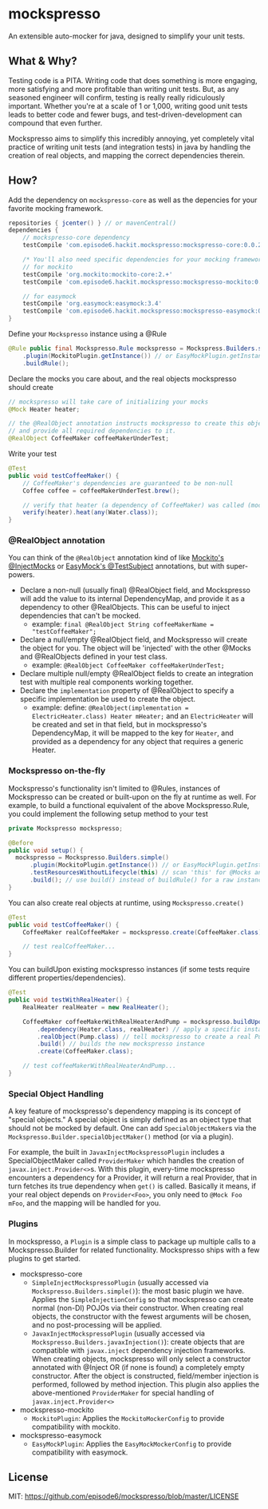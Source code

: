 # mockspresso
An extensible auto-mocker for java, designed to simplify your unit tests.

## What & Why?
Testing code is a PITA. Writing code that does something is more engaging, more satisfying and more profitable than writing unit tests. But, as any seasoned engineer will confirm, testing is really really ridiculously important. Whether you're at a scale of 1 or 1,000, writing good unit tests leads to better code and fewer bugs, and test-driven-development can compound that even further.

Mockspresso aims to simplify this incredibly annoying, yet completely vital practice of writing unit tests (and integration tests) in java by handling the creation of real objects, and mapping the correct dependencies therein.


## How?
Add the dependency on `mockspresso-core` as well as the depencies for your favorite mocking framework.
```groovy
repositories { jcenter() } // or mavenCentral()
dependencies {
    // mockspresso-core dependency
    testCompile 'com.episode6.hackit.mockspresso:mockspresso-core:0.0.2-SNAPSHOT'

    /* You'll also need specific dependencies for your mocking framework of choice */
    // for mockito
    testCompile 'org.mockito:mockito-core:2.+'
    testCompile 'com.episode6.hackit.mockspresso:mockspresso-mockito:0.0.2-SNAPSHOT'

    // for easymock
    testCompile 'org.easymock:easymock:3.4'
    testCompile 'com.episode6.hackit.mockspresso:mockspresso-easymock:0.0.2-SNAPSHOT'
}
```

Define your `Mockspresso` instance using a @Rule
```java
@Rule public final Mockspresso.Rule mockspresso = Mockspress.Builders.simple()
    .plugin(MockitoPlugin.getInstance()) // or EasyMockPlugin.getInstance()
    .buildRule();
```

Declare the mocks you care about, and the real objects mockspresso should create
```java
// mockspresso will take care of initializing your mocks
@Mock Heater heater;

// the @RealObject annotation instructs mockspresso to create this object
// and provide all required dependencies to it.
@RealObject CoffeeMaker coffeeMakerUnderTest;
```

Write your test
```java
@Test
public void testCoffeeMaker() {
    // CoffeeMaker's dependencies are guaranteed to be non-null
    Coffee coffee = coffeeMakerUnderTest.brew();

    // verify that heater (a dependency of CoffeeMaker) was called (mockito example)
    verify(heater).heat(any(Water.class));
}
```

### @RealObject annotation
You can think of the `@RealObject` annotation kind of like [Mockito's @InjectMocks](https://static.javadoc.io/org.mockito/mockito-core/2.7.19/org/mockito/InjectMocks.html) or [EasyMock's @TestSubject](http://easymock.org/api/org/easymock/TestSubject.html) annotations, but with super-powers.
- Declare a non-null (usually final) @RealObject field, and Mockspresso will add the value to its internal DependencyMap, and provide it as a dependency to other @RealObjects. This can be useful to inject dependencies that can't be mocked.
  - example: `final @RealObject String coffeeMakerName = "testCoffeeMaker";`
- Declare a null/empty @RealObject field, and Mockspresso will create the object for you. The object will be 'injected' with the other @Mocks and @RealObjects defined in your test class.
  - example: `@RealObject CoffeeMaker coffeeMakerUnderTest;`
- Declare multiple null/empty @RealObject fields to create an integration test with multiple real components working together.
- Declare the `implementation` property of @RealObject to specify a specific implementation be used to create the object.
  - example: define: `@RealObject(implementation = ElectricHeater.class) Heater mHeater;` and an `ElectricHeater` will be created and set in that field, but in mockspresso's DependencyMap, it will be mapped to the key for `Heater`, and provided as a dependency for any object that requires a generic Heater.


### Mockspresso on-the-fly
Mockspresso's functionality isn't limited to @Rules, instances of Mockspresso can be created or built-upon on the fly at runtime as well. For example, to build a functional equivalent of the above Mockspresso.Rule, you could implement the following setup method to your test
```java
private Mockspresso mockspresso;

@Before
public void setup() {
  mockspresso = Mockspresso.Builders.simple()
      .plugin(MockitoPlugin.getInstance()) // or EasyMockPlugin.getInstance()
      .testResourcesWithoutLifecycle(this) // scan 'this' for @Mocks and @RealObjects, but don't execute any of its lifecycle methods
      .build(); // use build() instead of buildRule() for a raw instance of Mockspresso
}
```

You can also create real objects at runtime, using `Mockspresso.create()`
```java
@Test
public void testCoffeeMaker() {
    CoffeeMaker realCoffeeMaker = mockspresso.create(CoffeeMaker.class);

    // test realCoffeeMaker...
}
```

You can buildUpon existing mockspresso instances (if some tests require different properties/dependencies).
```java
@Test
public void testWithRealHeater() {
    RealHeater realHeater = new RealHeater();

    CoffeeMaker coffeeMakerWithRealHeaterAndPump = mockspresso.buildUpon()
        .dependency(Heater.class, realHeater) // apply a specific instance of a Heater dependency.
        .realObject(Pump.class) // tell mockspresso to create a real Pump instead of mocking it.
        .build() // builds the new mockspresso instance
        .create(CoffeeMaker.class);

    // test coffeeMakerWithRealHeaterAndPump...
}
```

### Special Object Handling
A key feature of mockspresso's dependency mapping is its concept of "special objects." A special object is simply defined as an object type that should not be mocked by default. One can add `SpecialObjectMaker`s via the `Mockspresso.Builder.specialObjectMaker()` method (or via a plugin).

For example, the built in `JavaxInjectMockspressoPlugin` includes a SpecialObjectMaker called `ProviderMaker` which handles the creation of `javax.inject.Provider<>`s. With this plugin, every-time mockspresso encounters a dependency for a Provider, it will return a real Provider, that in turn fetches its true dependency when `get()` is called. Basically it means, if your real object depends on `Provider<Foo>`, you only need to `@Mock Foo mFoo`, and the mapping will be handled for you.


### Plugins
In mockspresso, a `Plugin` is a simple class to package up multiple calls to a Mockspresso.Builder for related functionality. Mockspresso ships with a few plugins to get started.
- mockspresso-core
  - `SimpleInjectMockspressoPlugin` (usually accessed via `Mockspresso.Builders.simple()`): the most basic plugin we have. Applies the `SimpleInjectionConfig` so that mockspresso can create normal (non-DI) POJOs via their constructor. When creating real objects, the constructor with the fewest arguments will be chosen, and no post-processing will be applied.
  - `JavaxInjectMockspressoPlugin` (usually accessed via `Mockspresso.Builders.javaxInjection()`): create objects that are compatible with `javax.inject` dependency injection frameworks. When creating objects, mockspresso will only select a constructor annotated with @Inject OR (if none is found) a completely empty constructor. After the object is constructed, field/member injection is performed, followed by method injection. This plugin also applies the above-mentioned `ProviderMaker` for special handling of `javax.inject.Provider<>`
- mockspresso-mockito
  - `MockitoPlugin`: Applies the `MockitoMockerConfig` to provide compatibility with mockito.
- mockspresso-easymock
  - `EasyMockPlugin`: Applies the `EasyMockMockerConfig` to provide compatibility with easymock.

## License
MIT: https://github.com/episode6/mockspresso/blob/master/LICENSE